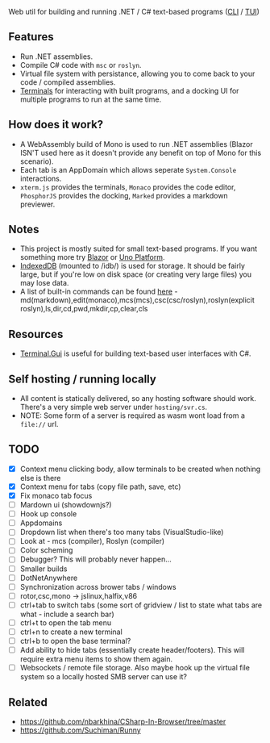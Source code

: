 Web util for building and running .NET / C# text-based programs ([CLI](https://wikipedia.org/wiki/Command-line_interface) / [TUI](https://wikipedia.org/wiki/Text-based_user_interface))

## Features
- Run .NET assemblies.
- Compile C# code with `msc` or `roslyn`.
- Virtual file system with persistance, allowing you to come back to your code / compiled assemblies.
- [Terminals](https://wikipedia.org/wiki/Terminal_emulator) for interacting with built programs, and a docking UI for multiple programs to run at the same time.

## How does it work?
- A WebAssembly build of Mono is used to run .NET assemblies (Blazor ISN'T used here as it doesn't provide any benefit on top of Mono for this scenario).
- Each tab is an AppDomain which allows seperate `System.Console` interactions.
- `xterm.js` provides the terminals, `Monaco` provides the code editor, `PhosphorJS` provides the docking, `Marked` provides a markdown previewer.

## Notes
- This project is mostly suited for small text-based programs. If you want something more try [Blazor](https://dotnet.microsoft.com/apps/aspnet/web-apps/blazor) or [Uno Platform](https://github.com/unoplatform/uno).
- [IndexedDB](https://developer.mozilla.org/docs/Web/API/IndexedDB_API) (mounted to /idb/) is used for storage. It should be fairly large, but if you're low on disk space (or creating very large files) you may lose data.
- A list of built-in commands can be found [here](TODO) - md(markdown),edit(monaco),mcs(mcs),csc(csc/roslyn),roslyn(explicit roslyn),ls,dir,cd,pwd,mkdir,cp,clear,cls

## Resources
- [Terminal.Gui](https://github.com/migueldeicaza/gui.cs) is useful for building text-based user interfaces with C#.

## Self hosting / running locally
- All content is statically delivered, so any hosting software should work. There's a very simple web server under `hosting/svr.cs`.
- NOTE: Some form of a server is required as wasm wont load from a `file://` url.

## TODO
- [X] Context menu clicking body, allow terminals to be created when nothing else is there
- [X] Context menu for tabs (copy file path, save, etc)
- [X] Fix monaco tab focus
- [ ] Mardown ui (showdownjs?)
- [ ] Hook up console
- [ ] Appdomains
- [ ] Dropdown list when there's too many tabs (VisualStudio-like)
- [ ] Look at - mcs (compiler), Roslyn (compiler)
- [ ] Color scheming
- [ ] Debugger? This will probably never happen...
- [ ] Smaller builds
- [ ] DotNetAnywhere
- [ ] Synchronization across brower tabs / windows
- [ ] rotor,csc,mono -> jslinux,halfix,v86
- [ ] ctrl+tab to switch tabs (some sort of gridview / list to state what tabs are what - include a search bar)
- [ ] ctrl+t to open the tab menu
- [ ] ctrl+n to create a new terminal
- [ ] ctrl+b to open the base terminal?
- [ ] Add ability to hide tabs (essentially create header/footers). This will require extra menu items to show them again.
- [ ] Websockets / remote file storage. Also maybe hook up the virtual file system so a locally hosted SMB server can use it?

## Related
- https://github.com/nbarkhina/CSharp-In-Browser/tree/master
- https://github.com/Suchiman/Runny